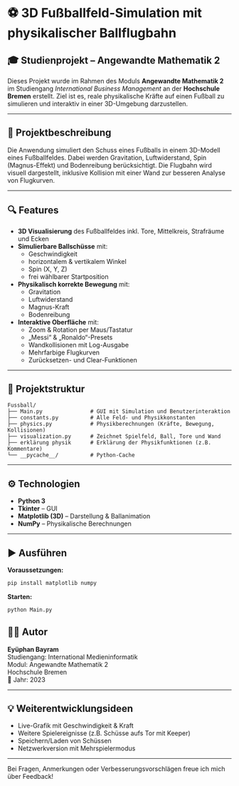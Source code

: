# ⚽ 3D Fußballfeld-Simulation mit physikalischer Ballflugbahn

## 🎓 Studienprojekt – Angewandte Mathematik 2

Dieses Projekt wurde im Rahmen des Moduls **Angewandte Mathematik 2** im Studiengang *International Business Management* an der **Hochschule Bremen** erstellt. Ziel ist es, reale physikalische Kräfte auf einen Fußball zu simulieren und interaktiv in einer 3D-Umgebung darzustellen.

---

## 🧠 Projektbeschreibung

Die Anwendung simuliert den Schuss eines Fußballs in einem 3D-Modell eines Fußballfeldes. Dabei werden Gravitation, Luftwiderstand, Spin (Magnus-Effekt) und Bodenreibung berücksichtigt. Die Flugbahn wird visuell dargestellt, inklusive Kollision mit einer Wand zur besseren Analyse von Flugkurven.

---

## 🔍 Features

- **3D Visualisierung** des Fußballfeldes inkl. Tore, Mittelkreis, Strafräume und Ecken
- **Simulierbare Ballschüsse** mit:
  - Geschwindigkeit
  - horizontalem & vertikalem Winkel
  - Spin (X, Y, Z)
  - frei wählbarer Startposition
- **Physikalisch korrekte Bewegung** mit:
  - Gravitation
  - Luftwiderstand
  - Magnus-Kraft
  - Bodenreibung
- **Interaktive Oberfläche** mit:
  - Zoom & Rotation per Maus/Tastatur
  - „Messi“ & „Ronaldo“-Presets
  - Wandkollisionen mit Log-Ausgabe
  - Mehrfarbige Flugkurven
  - Zurücksetzen- und Clear-Funktionen

---

## 📁 Projektstruktur

```
Fussball/
├── Main.py               # GUI mit Simulation und Benutzerinteraktion
├── constants.py          # Alle Feld- und Physikkonstanten
├── physics.py            # Physikberechnungen (Kräfte, Bewegung, Kollisionen)
├── visualization.py      # Zeichnet Spielfeld, Ball, Tore und Wand
├── erklärung physik      # Erklärung der Physikfunktionen (z.B. Kommentare)
└── __pycache__/          # Python-Cache
```

---

## ⚙️ Technologien

- **Python 3**
- **Tkinter** – GUI
- **Matplotlib (3D)** – Darstellung & Ballanimation
- **NumPy** – Physikalische Berechnungen

---

## ▶️ Ausführen

**Voraussetzungen:**

```bash
pip install matplotlib numpy
```

**Starten:**

```bash
python Main.py
```

## 🧑‍🎓 Autor

**Eyüphan Bayram**  
Studiengang: International Medieninformatik  
Modul: Angewandte Mathematik 2  
Hochschule Bremen  
📅 Jahr: 2023

---

## 💡 Weiterentwicklungsideen

- Live-Grafik mit Geschwindigkeit & Kraft
- Weitere Spielereignisse (z.B. Schüsse aufs Tor mit Keeper)
- Speichern/Laden von Schüssen
- Netzwerkversion mit Mehrspielermodus

---

Bei Fragen, Anmerkungen oder Verbesserungsvorschlägen freue ich mich über Feedback!
